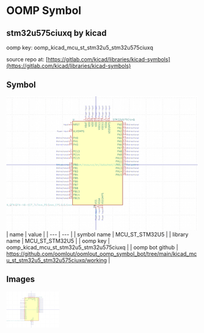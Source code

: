 # OOMP Symbol  
## stm32u575ciuxq  by kicad  
  
oomp key: oomp_kicad_mcu_st_stm32u5_stm32u575ciuxq  
  
source repo at: [https://gitlab.com/kicad/libraries/kicad-symbols](https://gitlab.com/kicad/libraries/kicad-symbols)  
## Symbol  
  
[![working.png](working_600.png)](working.png)  
| name | value | 
| --- | --- | 
| symbol name | MCU_ST_STM32U5 | 
| library name | MCU_ST_STM32U5 | 
| oomp key | oomp_kicad_mcu_st_stm32u5_stm32u575ciuxq | 
| oomp bot github | https://github.com/oomlout/oomlout_oomp_symbol_bot/tree/main/kicad_mcu_st_stm32u5_stm32u575ciuxq/working | 
## Images  
  
[![working.png](working_140.png)](working.png)  
